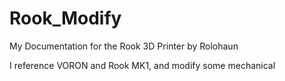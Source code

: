 # Rook_Modify
My Documentation for the Rook 3D Printer by Rolohaun

I reference VORON and Rook MK1, and modify some mechanical
